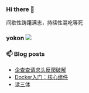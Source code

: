 ### Hi there 👋

间歇性踌躇满志，持续性混吃等死

### yokon ![](https://views.whatilearened.today/views/github/yokonsan/yokonsan.svg)

<!--
![](https://github-readme-stats.vercel.app/api?username=yokonsan&show_icons=true&line_height=21&show_icons=true&theme=vue&hide_border=true)
![](https://github-readme-stats.vercel.app/api/top-langs/?username=yokonsan&show_icons=true&layout=compact&theme=vue&hide_border=true&hide=html,css)
-->
<!--
**Blackyukun/Blackyukun** is a ✨ _special_ ✨ repository because its `README.md` (this file) appears on your GitHub profile.

Here are some ideas to get you started:

- 🔭 I’m currently working on ...
- 🌱 I’m currently learning ...
- 👯 I’m looking to collaborate on ...
- 🤔 I’m looking for help with ...
- 💬 Ask me about ...
- 📫 How to reach me: ...
- 😄 Pronouns: ...
- ⚡ Fun fact: ...
-->

### 📫 Blog posts
<!-- BLOG-POST-LIST:START -->
- [企查查请求头反爬破解](http://www.yukunweb.com/2021/2/qcc-header-sign)
- [Docker入门：核心组件](http://www.yukunweb.com/2019/1/docker-core-component)
- [读三体](http://www.yukunweb.com/2018/8/read-three-body)
<!-- BLOG-POST-LIST:END -->
